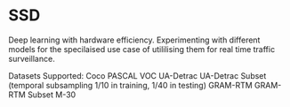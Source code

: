 # SSD
Deep learning with hardware efficiency. Experimenting with different models for the specilaised use case of utililising them for real time traffic surveillance. 

Datasets Supported:
Coco
PASCAL VOC
UA-Detrac
UA-Detrac Subset (temporal subsampling 1/10 in training, 1/40 in testing)
GRAM-RTM
GRAM-RTM Subset M-30

